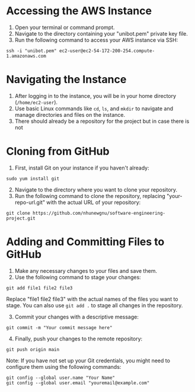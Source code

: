 # Accessing the AWS Instance

1. Open your terminal or command prompt.
2. Navigate to the directory containing your "unibot.pem" private key file.
3. Run the following command to access your AWS instance via SSH:
```
ssh -i "unibot.pem" ec2-user@ec2-54-172-200-254.compute-1.amazonaws.com
```

# Navigating the Instance

1. After logging in to the instance, you will be in your home directory (`/home/ec2-user`).
2. Use basic Linux commands like `cd`, `ls`, and `mkdir` to navigate and manage directories and files on the instance.
3. There should already be a repository for the project but in case there is not

# Cloning from GitHub

1. First, install Git on your instance if you haven't already:
```
sudo yum install git
```
2. Navigate to the directory where you want to clone your repository.
3. Run the following command to clone the repository, replacing "your-repo-url.git" with the actual URL of your repository:
```
git clone https://github.com/nhunewgnu/software-engineering-project.git
```


# Adding and Committing Files to GitHub

1. Make any necessary changes to your files and save them.
2. Use the following command to stage your changes:

```
git add file1 file2 file3
```

Replace "file1 file2 file3" with the actual names of the files you want to stage. You can also use `git add .` to stage all changes in the repository.

3. Commit your changes with a descriptive message:
```
git commit -m "Your commit message here"
```

4. Finally, push your changes to the remote repository:
```
git push origin main
```
Note: If you have not set up your Git credentials, you might need to configure them using the following commands:

```
git config --global user.name "Your Name"
git config --global user.email "youremail@example.com"
```



